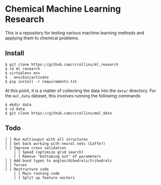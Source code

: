 Chemical Machine Learning Research
==================================

This is a repository for testing various machine learning methods and applying them to chemical problems.


Install
-------

    $ git clone https://github.com/crcollins/ml_research
    $ cd ml_research
    $ virtualenv env
    $ . env/bin/activate
    $ pip install -r requirements.txt

At this point, it is a matter of collecting the data into the `data/` directory. For the `mol_data` dataset, this involves running the following commands

    $ mkdir data
    $ cd data
    $ git clone https://github.com/crcollins/mol_data

Todo
----

    [ ] Run multiouput with all structures
    [ ] Get back working with neural nets (Caffe?)
    [ ] Improve cross validation
        [ ] Speed (optimize grid search)
        [ ] Remove "bottoming out" of parameters
    [ ] Add bond types to angles/dihedrals/trihedrals
    [ ] forces
    [ ] Restructure code
        [ ] Main running code
        [ ] Split up feature vectors